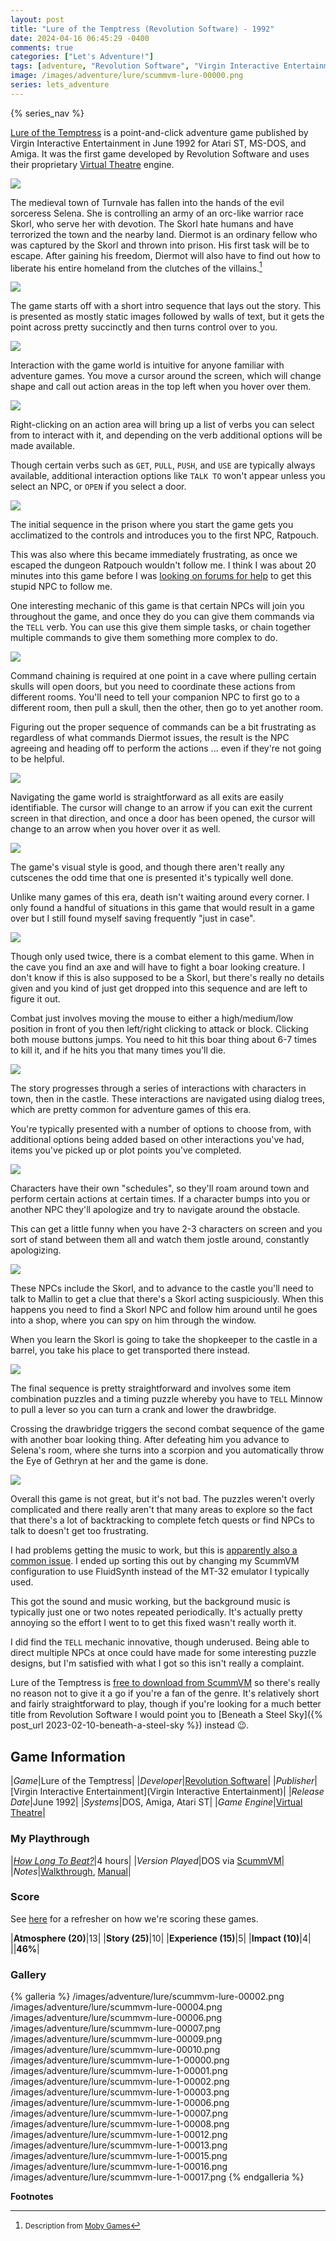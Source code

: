 ```yaml
---
layout: post
title: "Lure of the Temptress (Revolution Software) - 1992"
date: 2024-04-16 06:45:29 -0400
comments: true
categories: ["Let's Adventure!"]
tags: [adventure, "Revolution Software", "Virgin Interactive Entertainment", "Virtual Theatre"]
image: /images/adventure/lure/scummvm-lure-00000.png
series: lets_adventure
---
```

{% series_nav %}

[Lure of the Temptress](https://en.wikipedia.org/wiki/Lure_of_the_Temptress) is a point-and-click adventure game published by Virgin Interactive Entertainment in June 1992 for Atari ST, MS-DOS, and Amiga. It was the first game developed by Revolution Software and uses their proprietary [Virtual Theatre](https://en.wikipedia.org/wiki/Virtual_Theatre) engine.

![](/images/adventure/lure/scummvm-lure-1-00010.png)

The medieval town of Turnvale has fallen into the hands of the evil sorceress Selena. She is controlling an army of an orc-like warrior race Skorl, who serve her with devotion. The Skorl hate humans and have terrorized the town and the nearby land. Diermot is an ordinary fellow who was captured by the Skorl and thrown into prison. His first task will be to escape. After gaining his freedom, Diermot will also have to find out how to liberate his entire homeland from the clutches of the villains.[^1]

![](/images/adventure/lure/scummvm-lure-1.png)

The game starts off with a short intro sequence that lays out the story. This is presented as mostly static images followed by walls of text, but it gets the point across pretty succinctly and then turns control over to you.

![](/images/adventure/lure/scummvm-lure-00001.png)

Interaction with the game world is intuitive for anyone familiar with adventure games. You move a cursor around the screen, which will change shape and call out action areas in the top left when you hover over them.

![](/images/adventure/lure/scummvm-lure-00008.png)

Right-clicking on an action area will bring up a list of verbs you can select from to interact with it, and depending on the verb additional options will be made available.

Though certain verbs such as `GET`, `PULL`, `PUSH`, and `USE` are typically always available, additional interaction options like `TALK TO` won't appear unless you select an NPC, or `OPEN` if you select a door.

![](/images/adventure/lure/scummvm-lure-00003.png)

The initial sequence in the prison where you start the game gets you acclimatized to the controls and introduces you to the first NPC, Ratpouch.

This was also where this became immediately frustrating, as once we escaped the dungeon Ratpouch wouldn't follow me. I think I was about 20 minutes into this game before I was [looking on forums for help](https://www.gog.com/forum/lure_of_the_temptress/ratpouch_keeps_disappearing_and_reappearing_through_the_exit_of_the_sewers) to get this stupid NPC to follow me.

One interesting mechanic of this game is that certain NPCs will join you throughout the game, and once they do you can give them commands via the `TELL` verb. You can use this give them simple tasks, or chain together multiple commands to give them something more complex to do.

![](/images/adventure/lure/scummvm-lure-1-00005.png)

Command chaining is required at one point in a cave where pulling certain skulls will open doors, but you need to coordinate these actions from different rooms. You'll need to tell your companion NPC to first go to a different room, then pull a skull, then the other, then go to yet another room.

Figuring out the proper sequence of commands can be a bit frustrating as regardless of what commands Diermot issues, the result is the NPC agreeing and heading off to perform the actions ... even if they're not going to be helpful.

![](/images/adventure/lure/scummvm-lure-00005.png)

Navigating the game world is straightforward as all exits are easily identifiable. The cursor will change to an arrow if you can exit the current screen in that direction, and once a door has been opened, the cursor will change to an arrow when you hover over it as well.

![](/images/adventure/lure/scummvm-lure-00011.png)

The game's visual style is good, and though there aren't really any cutscenes the odd time that one is presented it's typically well done.

Unlike many games of this era, death isn't waiting around every corner. I only found a handful of situations in this game that would result in a game over but I still found myself saving frequently "just in case".

![](/images/adventure/lure/scummvm-lure-1-00009.png)

Though only used twice, there is a combat element to this game. When in the cave you find an axe and will have to fight a boar looking creature. I don't know if this is also supposed to be a Skorl, but there's really no details given and you kind of just get dropped into this sequence and are left to figure it out.

Combat just involves moving the mouse to either a high/medium/low position in front of you then left/right clicking to attack or block. Clicking both mouse buttons jumps. You need to hit this boar thing about 6-7 times to kill it, and if he hits you that many times you'll die.

![](/images/adventure/lure/scummvm-lure-1-00014.png)

The story progresses through a series of interactions with characters in town, then in the castle. These interactions are navigated using dialog trees, which are pretty common for adventure games of this era.

You're typically presented with a number of options to choose from, with additional options being added based on other interactions you've had, items you've picked up or plot points you've completed.

![](/images/adventure/lure/scummvm-lure-1-00004.png)

Characters have their own "schedules", so they'll roam around town and perform certain actions at certain times. If a character bumps into you or another NPC they'll apologize and try to navigate around the obstacle.

This can get a little funny when you have 2-3 characters on screen and you sort of stand between them all and watch them jostle around, constantly apologizing.

![](/images/adventure/lure/scummvm-lure-1-00011.png)

These NPCs include the Skorl, and to advance to the castle you'll need to talk to Mallin to get a clue that there's a Skorl acting suspiciously. When this happens you need to find a Skorl NPC and follow him around until he goes into a shop, where you can spy on him through the window.

When you learn the Skorl is going to take the shopkeeper to the castle in a barrel, you take his place to get transported there instead.

![](/images/adventure/lure/scummvm-lure-2.png)

The final sequence is pretty straightforward and involves some item combination puzzles and a timing puzzle whereby you have to `TELL` Minnow to pull a lever so you can turn a crank and lower the drawbridge.

Crossing the drawbridge triggers the second combat sequence of the game with another boar looking thing. After defeating him you advance to Selena's room, where she turns into a scorpion and you automatically throw the Eye of Gethryn at her and the game is done.

![](/images/adventure/lure/scummvm-lure-1-00018.png)

Overall this game is not great, but it's not bad. The puzzles weren't overly complicated and there really aren't that many areas to explore so the fact that there's a lot of backtracking to complete fetch quests or find NPCs to talk to doesn't get too frustrating.

I had problems getting the music to work, but this is [apparently also a common issue](https://www.gog.com/forum/lure_of_the_temptress/lure_of_temptress_no_music_plays_intermittently). I ended up sorting this out by changing my ScummVM configuration to use FluidSynth instead of the MT-32 emulator I typically used.

This got the sound and music working, but the background music is typically just one or two notes repeated periodically. It's actually pretty annoying so the effort I went to to get this fixed wasn't really worth it.

I did find the `TELL` mechanic innovative, though underused. Being able to direct multiple NPCs at once could have made for some interesting puzzle designs, but I'm satisfied with what I got so this isn't really a complaint.

Lure of the Temptress is [free to download from ScummVM](https://scummvm.org/games/#games-lure:lure) so there's really no reason not to give it a go if you're a fan of the genre. It's relatively short and fairly straightforward to play, though if you're looking for a much better title from Revolution Software I would point you to [Beneath a Steel Sky]({% post_url 2023-02-10-beneath-a-steel-sky %}) instead 😉.

## Game Information

|*Game*|Lure of the Temptress|
|*Developer*|[Revolution Software](https://en.wikipedia.org/wiki/Revolution_Software)|
|*Publisher*|[Virgin Interactive Entertainment](Virgin Interactive Entertainment)|
|*Release Date*|June 1992|
|*Systems*|DOS, Amiga, Atari ST|
|*Game Engine*|[Virtual Theatre](https://wiki.scummvm.org/index.php?title=Lure)|

### My Playthrough

|[*How Long To Beat?*](https://howlongtobeat.com/game/5448)|4 hours|
|*Version Played*|DOS via [ScummVM](https://www.scummvm.org/)|
|*Notes*|[Walkthrough](https://www.walkthroughking.com/text/lureofthetemptress.aspx), [Manual](https://openretro.org/file/76de1d3a7edfa87b461d18a6195ddcded6c3d964/Manual%20%28en%2Cit%29.pdf)|

### Score

See [here](https://www.alexbevi.com/blog/2021/07/28/adventure-games-1980-1999/#scoring) for a refresher on how we're scoring these games.

|**Atmosphere (20)**|13|
|**Story (25)**|10|
|**Experience (15)**|5|
|**Impact (10)**|4|
||**46%**|

### Gallery

{% galleria %}
/images/adventure/lure/scummvm-lure-00002.png
/images/adventure/lure/scummvm-lure-00004.png
/images/adventure/lure/scummvm-lure-00006.png
/images/adventure/lure/scummvm-lure-00007.png
/images/adventure/lure/scummvm-lure-00009.png
/images/adventure/lure/scummvm-lure-00010.png
/images/adventure/lure/scummvm-lure-1-00000.png
/images/adventure/lure/scummvm-lure-1-00001.png
/images/adventure/lure/scummvm-lure-1-00002.png
/images/adventure/lure/scummvm-lure-1-00003.png
/images/adventure/lure/scummvm-lure-1-00006.png
/images/adventure/lure/scummvm-lure-1-00007.png
/images/adventure/lure/scummvm-lure-1-00008.png
/images/adventure/lure/scummvm-lure-1-00012.png
/images/adventure/lure/scummvm-lure-1-00013.png
/images/adventure/lure/scummvm-lure-1-00015.png
/images/adventure/lure/scummvm-lure-1-00016.png
/images/adventure/lure/scummvm-lure-1-00017.png
{% endgalleria %}

**Footnotes**

[^1]: <small>Description from [Moby Games](https://www.mobygames.com/game/1134/lure-of-the-temptress/)</small>